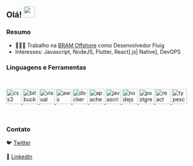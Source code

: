 ## Olá! <img src="https://raw.githubusercontent.com/iampavangandhi/iampavangandhi/master/gifs/Hi.gif" width="30px"></h2>

### Resumo

- 👨🏻‍💻 Trabalho na [BRAM Offshore](https://bramoffshore.com.br) como Desenvolvedor Fluig
- Interesses: Javascript, NodeJS, Flutter, React[.js| Native], DevOPS

### Linguagens e Ferramentas

<br />

<p align="left">
  <a href="https://www.w3.org/TR/2001/WD-css3-roadmap-20010523/" target="_blank">
    <img
      src="https://devicon.dev/devicon.git/icons/css3/css3-original-wordmark.svg"
      alt="css3"
      width="40"
      height="40"
    />
  </a>
  <a href="https://bitbucket.com" target="_blank">
    <img
      src="https://devicon.dev/devicon.git/icons/bitbucket/bitbucket-original.svg"
      alt="bitbucket"
      width="40"
      height="40"
    />
  </a>
  <a href="https://code.visualstudio.com/" target="_blank">
    <img
      src="https://devicon.dev/devicon.git/icons/visualstudio/visualstudio-plain.svg"
      alt="visual studio code"
      width="40"
      height="40"
    />
  </a>
  <a href="https://aws.amazon.com" target="_blank">
    <img
      src="https://devicons.github.io/devicon/devicon.git/icons/amazonwebservices/amazonwebservices-original-wordmark.svg"
      alt="aws"
      width="40"
      height="40"
    />
  </a>
  <a href="https://www.docker.com/" target="_blank">
    <img
      src="https://devicons.github.io/devicon/devicon.git/icons/docker/docker-original-wordmark.svg"
      alt="docker"
      width="40"
      height="40"
    />
  </a>
   <a href="https://apache.org/" target="_blank">
    <img
      src="https://devicon.dev/devicon.git/icons/apache/apache-original-wordmark.svg"
      alt="apache"
      width="40"
      height="40"
    />
  </a>
  <a
    href="https://developer.mozilla.org/en-US/docs/Web/JavaScript"
    target="_blank"
  >
    <img
      src="https://devicons.github.io/devicon/devicon.git/icons/javascript/javascript-original.svg"
      alt="javascript"
      width="40"
      height="40"
    />
  </a>
  <a href="https://nodejs.org" target="_blank">
    <img
      src="https://devicons.github.io/devicon/devicon.git/icons/nodejs/nodejs-original-wordmark.svg"
      alt="nodejs"
      width="40"
      height="40"
    />
  </a>
  <a href="https://www.postgresql.org" target="_blank">
    <img
      src="https://devicons.github.io/devicon/devicon.git/icons/postgresql/postgresql-original-wordmark.svg"
      alt="postgresql"
      width="40"
      height="40"
    />
  </a>
  <a href="https://reactjs.org/" target="_blank">
    <img
      src="https://devicons.github.io/devicon/devicon.git/icons/react/react-original-wordmark.svg"
      alt="react"
      width="40"
      height="40"
    />
  </a>
  <a href="https://www.typescriptlang.org/" target="_blank">
    <img
      src="https://devicons.github.io/devicon/devicon.git/icons/typescript/typescript-original.svg"
      alt="typescript"
      width="40"
      height="40"
    />
  </a>
</p>

<br />

### Contato

🐦 [Twitter](https://twitter.com/msmosso)

💼 [LinkedIn](https://linkedin.com/in/msmosso)



